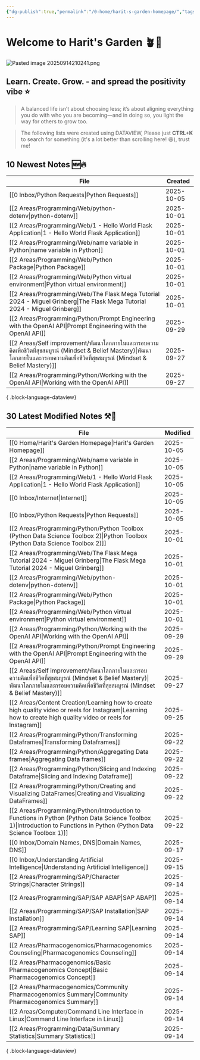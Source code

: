 ```yaml
---
{"dg-publish":true,"permalink":"/0-home/harit-s-garden-homepage/","tags":["gardenEntry"],"created":"2025-09-02T22:41:52.133+07:00","updated":"2025-10-05T21:28:41.818+07:00"}
---
```




# Welcome to Harit's Garden 🪴🌻
![Pasted image 20250914210241.png](/img/user/3%20Resources/Attachment/Pasted%20image%2020250914210241.png)
## **Learn. Create. Grow.** - and spread the positivity vibe ⭐
> A balanced life isn’t about choosing less; it’s about aligning everything you do with who you are becoming—and in doing so, you light the way for others to grow too.

> The following lists were created using DATAVIEW, Please just **CTRL+K** to search for something (it's a lot better than scrolling here! 😆), trust me!

## 10 Newest Notes 🆕🔥
| File                                                                                                                                                                                         | Created    |
| -------------------------------------------------------------------------------------------------------------------------------------------------------------------------------------------- | ---------- |
| [[0 Inbox/Python Requests\|Python Requests]]                                                                                                                                              | 2025-10-05 |
| [[2 Areas/Programming/Web/python-dotenv\|python-dotenv]]                                                                                                                                  | 2025-10-01 |
| [[2 Areas/Programming/Web/1 - Hello World Flask Application\|1 - Hello World Flask Application]]                                                                                          | 2025-10-01 |
| [[2 Areas/Programming/Web/name variable in Python\|name variable in Python]]                                                                                                              | 2025-10-01 |
| [[2 Areas/Programming/Web/Python Package\|Python Package]]                                                                                                                                | 2025-10-01 |
| [[2 Areas/Programming/Web/Python virtual environment\|Python virtual environment]]                                                                                                        | 2025-10-01 |
| [[2 Areas/Programming/Web/The Flask Mega Tutorial 2024 - Miguel Grinberg\|The Flask Mega Tutorial 2024 - Miguel Grinberg]]                                                                | 2025-10-01 |
| [[2 Areas/Programming/Python/Prompt Engineering with the OpenAI API\|Prompt Engineering with the OpenAI API]]                                                                             | 2025-09-29 |
| [[2 Areas/Self improvement/พัฒนาโลกภายในและกรอบความคิดเพื่อชีวิตที่สุขสมบูรณ์ (Mindset & Belief Mastery)\|พัฒนาโลกภายในและกรอบความคิดเพื่อชีวิตที่สุขสมบูรณ์ (Mindset & Belief Mastery)]] | 2025-09-27 |
| [[2 Areas/Programming/Python/Working with the OpenAI API\|Working with the OpenAI API]]                                                                                                   | 2025-09-27 |

{ .block-language-dataview}

## 30 Latest Modified Notes ⚒️📝
| File                                                                                                                                                                                         | Modified   |
| -------------------------------------------------------------------------------------------------------------------------------------------------------------------------------------------- | ---------- |
| [[0 Home/Harit's Garden Homepage\|Harit's Garden Homepage]]                                                                                                                               | 2025-10-05 |
| [[2 Areas/Programming/Web/name variable in Python\|name variable in Python]]                                                                                                              | 2025-10-05 |
| [[2 Areas/Programming/Web/1 - Hello World Flask Application\|1 - Hello World Flask Application]]                                                                                          | 2025-10-05 |
| [[0 Inbox/Internet\|Internet]]                                                                                                                                                            | 2025-10-05 |
| [[0 Inbox/Python Requests\|Python Requests]]                                                                                                                                              | 2025-10-05 |
| [[2 Areas/Programming/Python/Python Toolbox (Python Data Science Toolbox 2)\|Python Toolbox (Python Data Science Toolbox 2)]]                                                             | 2025-10-01 |
| [[2 Areas/Programming/Web/The Flask Mega Tutorial 2024 - Miguel Grinberg\|The Flask Mega Tutorial 2024 - Miguel Grinberg]]                                                                | 2025-10-01 |
| [[2 Areas/Programming/Web/python-dotenv\|python-dotenv]]                                                                                                                                  | 2025-10-01 |
| [[2 Areas/Programming/Web/Python Package\|Python Package]]                                                                                                                                | 2025-10-01 |
| [[2 Areas/Programming/Web/Python virtual environment\|Python virtual environment]]                                                                                                        | 2025-10-01 |
| [[2 Areas/Programming/Python/Working with the OpenAI API\|Working with the OpenAI API]]                                                                                                   | 2025-09-29 |
| [[2 Areas/Programming/Python/Prompt Engineering with the OpenAI API\|Prompt Engineering with the OpenAI API]]                                                                             | 2025-09-29 |
| [[2 Areas/Self improvement/พัฒนาโลกภายในและกรอบความคิดเพื่อชีวิตที่สุขสมบูรณ์ (Mindset & Belief Mastery)\|พัฒนาโลกภายในและกรอบความคิดเพื่อชีวิตที่สุขสมบูรณ์ (Mindset & Belief Mastery)]] | 2025-09-27 |
| [[2 Areas/Content Creation/Learning how to create high quality video or reels for Instagram\|Learning how to create high quality video or reels for Instagram]]                           | 2025-09-25 |
| [[2 Areas/Programming/Python/Transforming Dataframes\|Transforming Dataframes]]                                                                                                           | 2025-09-22 |
| [[2 Areas/Programming/Python/Aggregating Data frames\|Aggregating Data frames]]                                                                                                           | 2025-09-22 |
| [[2 Areas/Programming/Python/Slicing and Indexing Dataframe\|Slicing and Indexing Dataframe]]                                                                                             | 2025-09-22 |
| [[2 Areas/Programming/Python/Creating and Visualizing DataFrames\|Creating and Visualizing DataFrames]]                                                                                   | 2025-09-22 |
| [[2 Areas/Programming/Python/Introduction to Functions in Python (Python Data Science Toolbox 1)\|Introduction to Functions in Python (Python Data Science Toolbox 1)]]                   | 2025-09-22 |
| [[0 Inbox/Domain Names, DNS\|Domain Names, DNS]]                                                                                                                                          | 2025-09-17 |
| [[0 Inbox/Understanding Artificial Intelligence\|Understanding Artificial Intelligence]]                                                                                                  | 2025-09-15 |
| [[2 Areas/Programming/SAP/Character Strings\|Character Strings]]                                                                                                                          | 2025-09-14 |
| [[2 Areas/Programming/SAP/SAP ABAP\|SAP ABAP]]                                                                                                                                            | 2025-09-14 |
| [[2 Areas/Programming/SAP/SAP Installation\|SAP Installation]]                                                                                                                            | 2025-09-14 |
| [[2 Areas/Programming/SAP/Learning SAP\|Learning SAP]]                                                                                                                                    | 2025-09-14 |
| [[2 Areas/Pharmacogenomics/Pharmacogenomics Counseling\|Pharmacogenomics Counseling]]                                                                                                     | 2025-09-14 |
| [[2 Areas/Pharmacogenomics/Basic Pharmacogenomics Concept\|Basic Pharmacogenomics Concept]]                                                                                               | 2025-09-14 |
| [[2 Areas/Pharmacogenomics/Community Pharmacogenomics Summary\|Community Pharmacogenomics Summary]]                                                                                       | 2025-09-14 |
| [[2 Areas/Computer/Command Line Interface in Linux\|Command Line Interface in Linux]]                                                                                                     | 2025-09-14 |
| [[2 Areas/Programming/Data/Summary Statistics\|Summary Statistics]]                                                                                                                       | 2025-09-14 |

{ .block-language-dataview}